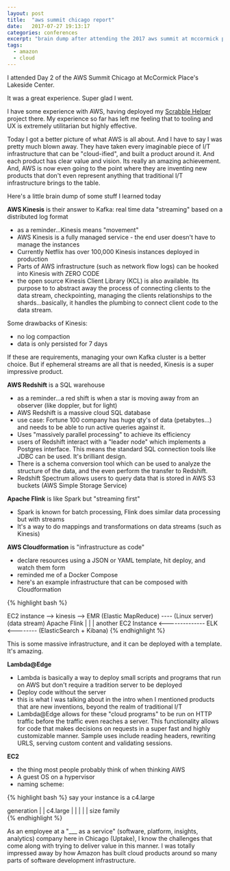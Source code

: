 ```yaml
---
layout: post
title:  "aws summit chicago report"
date:   2017-07-27 19:13:17
categories: conferences
excerpt: "brain dump after attending the 2017 aws summit at mccormick place chicago"
tags:
  - amazon
  - cloud
---
```


I attended Day 2 of the AWS Summit Chicago at McCormick Place's Lakeside Center.  

It was a great experience.  Super glad I went.

I have some experience with AWS, having deployed my [Scrabble Helper](/security/2017/07/10/knock-knock.html) project there.  My experience so far has left me feeling that to tooling and UX is extremely utilitarian but highly effective.

Today I got a better picture of what AWS is all about.  And I have to say I was pretty much blown away.  They have taken every imaginable piece of I/T infrastructure that can be "cloud-ified", and built a product around it.  And each product has clear value and vision.  Its really an amazing achievement.  And, AWS is now even going to the point where they are inventing new products that don't even represent anything that traditional I/T infrastructure brings to the table.

Here's a little brain dump of some stuff I learned today

**AWS Kinesis** is their answer to Kafka: real time data "streaming" based on a distributed log format
* as a reminder...Kinesis means "movement"
* AWS Kinesis is a fully managed service - the end user doesn't have to manage the instances
* Currently Netflix has over 100,000 Kinesis instances deployed in production
* Parts of AWS infrastructure (such as network flow logs) can be hooked into Kinesis with ZERO CODE
* the open source Kinesis Client Library (KCL) is also available.  Its purpose to to abstract away the process of connecting clients to the data stream, checkpointing, managing the clients relationships to the shards...basically, it handles the plumbing to connect client code to the data stream.

Some drawbacks of Kinesis:
* no log compaction
* data is only persisted for 7 days

If these are requirements, managing your own Kafka cluster is a better choice.  But if ephemeral streams are all that is needed, Kinesis is a super impressive product.

**AWS Redshift** is a SQL warehouse
* as a reminder...a red shift is when a star is moving away from an observer (like doppler, but for light)
* AWS Redshift is a massive cloud SQL database
* use case: Fortune 100 company has huge qty's of data (petabytes...) and needs to be able to run active queries against it.
* Uses "massively parallel processing" to achieve its efficiency
* users of Redshift interact with a "leader node" which implements a Postgres interface.  This means the standard SQL connection tools like JDBC can be used.  It's brilliant design.
* There is a schema conversion tool which can be used to analyze the structure of the data, and the even perform the transfer to Redshift.
* Redshift Spectrum allows users to query data that is stored in AWS S3 buckets (AWS Simple Storage Service)

**Apache Flink** is like Spark but "streaming first"
* Spark is known for batch processing, Flink does similar data processing but with streams
* It's a way to do mappings and transformations on data streams (such as Kinesis)

**AWS Cloudformation** is "infrastructure as code"
* declare resources using a JSON or YAML template, hit deploy, and watch them form
* reminded me of a Docker Compose
* here's an example infrastructure that can be composed with Cloudformation

{% highlight bash %}

EC2 instance  --> kinesis --> EMR (Elastic MapReduce)  ----
(Linux server)  (data stream)      Apache Flink           |
                                                          |
                                                          |
      another EC2 Instance    <-------------- ELK <--------
                                  (ElasticSearch + Kibana)
{% endhighlight %}

This is some massive infrastructure, and it can be deployed with a template.  It's amazing.

**Lambda@Edge**
* Lambda is basically a way to deploy small scripts and programs that run on AWS but don't require a tradition server to be deployed
* Deploy code without the server
* this is what I was talking about in the intro when I mentioned products that are new inventions, beyond the realm of traditional I/T
* Lambda@Edge allows for these "cloud programs" to be run on HTTP traffic before the traffic even reaches a server.  This functionality allows for code that makes decisions on requests in a super fast and highly customizable manner.  Sample uses include reading headers, rewriting URLS, serving custom content and validating sessions.

**EC2**
* the thing most people probably think of when thinking AWS
* A guest OS on a hypervisor
* naming scheme:

{% highlight bash %}
say your instance is a c4.large


  generation
   |
   |
  c4.large
  |   |
  |   |
  |   size
family  
{% endhighlight %}

As an employee at a "___ as a service" (software, platform, insights, analytics) company here in Chicago (Uptake), I know the challenges that come along with trying to deliver value in this manner.  I was totally impressed away by how Amazon has built cloud products around so many parts of software development infrastructure.  
